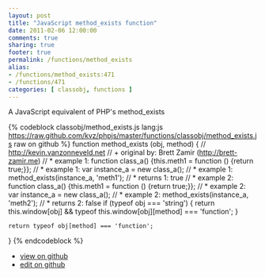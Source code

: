```yaml
---
layout: post
title: "JavaScript method_exists function"
date: 2011-02-06 12:00:00
comments: true
sharing: true
footer: true
permalink: /functions/method_exists
alias:
- /functions/method_exists:471
- /functions/471
categories: [ classobj, functions ]
---
```

A JavaScript equivalent of PHP's method_exists
<!-- more -->
{% codeblock classobj/method_exists.js lang:js https://raw.github.com/kvz/phpjs/master/functions/classobj/method_exists.js raw on github %}
function method_exists (obj, method) {
    // http://kevin.vanzonneveld.net
    // +   original by: Brett Zamir (http://brett-zamir.me)
    // *     example 1: function class_a() {this.meth1 = function () {return true;}};
    // *     example 1: var instance_a = new class_a();
    // *     example 1: method_exists(instance_a, 'meth1');
    // *     returns 1: true
    // *     example 2: function class_a() {this.meth1 = function () {return true;}};
    // *     example 2: var instance_a = new class_a();
    // *     example 2: method_exists(instance_a, 'meth2');
    // *     returns 2: false
    if (typeof obj === 'string') {
        return this.window[obj] && typeof this.window[obj][method] === 'function';
    }

    return typeof obj[method] === 'function';
}
{% endcodeblock %}
<ul>
 <li><a href="https://github.com/kvz/phpjs/blob/master/functions/classobj/method_exists.js">view on github</a></li>
 <li><a href="https://github.com/kvz/phpjs/edit/master/functions/classobj/method_exists.js">edit on github</a></li>
</ul>
